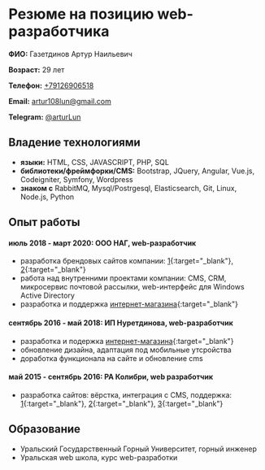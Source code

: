 # Резюме на позицию web-разработчика

**ФИО:** Газетдинов Артур Наильевич

**Возраст:** 29 лет

**Телефон:** [+79126906518](tel:+79126906518)

**Email:** [artur108lun@gmail.com](mailto:artur108lun@gmail.com)

**Telegram:** [@arturLun](https://t.me/arturLun)

## Владение технологиями
- **языки:** HTML, CSS, JAVASCRIPT, PHP, SQL
- **библиотеки/фреймфорки/CMS:** Bootstrap, JQuery, Angular, Vue.js, Codeigniter, Symfony, Wordpress
- **знаком с** RabbitMQ, Mysql/Postrgesql, Elasticsearch, Git, Linux, Node.js, Python


## Опыт работы

#### июль 2018 - март 2020: ООО НАГ, web-разработчик
- разработка брендовых сайтов компании: [1](https://nag.company){:target="_blank"}, [2](https://snr.systems){:target="_blank"}
- работа над внутренними проектами компании: CMS, CRM, микросервис почтовой рассылки, web-интерфейс для Windows Active Directory
- разработка и поддержка [интернет-магазина](https://shop.nag.ru){:target="_blank"}

#### сентябрь 2016 - май 2018: ИП Нуретдинова, web-разработчик
- разработка и подержка [интернет-магазина](https://belleyou.ru){:target="_blank"}
- обновление дизайна, адаптация под мобильные утсройства
- доработка функционала на сайте и обновление cms

#### май 2015 - сентябрь 2016: РА Колибри, web разработчик
- разработка сайтов: вёрстка, интеграция с CMS, поддержка: [1](http://fin-servis.ru/){:target="_blank"}, [2](http://vesti-ural.ru/){:target="_blank"}, [3](https://st-nashestvie.ru/){:target="_blank"}


## Образование
- Уральский Государственный Горный Университет, горный инженер
- Уральская web школа, курс web-разработки

